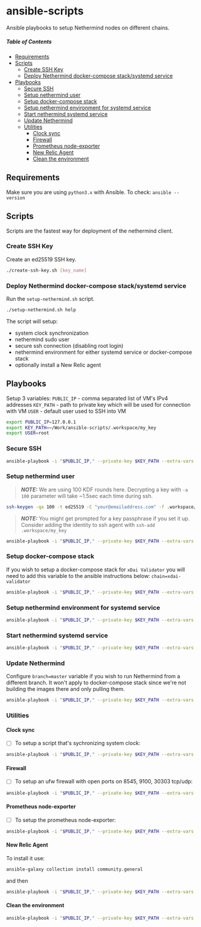 # ansible-scripts
Ansible playbooks to setup Nethermind nodes on different chains.

##### Table of Contents
  - [Requirements](#requirements)
  - [Scripts](#scripts)
    * [Create SSH Key](#create-ssh-key)
    * [Deploy Nethermind docker-compose stack/systemd service](#deploy-nethermind-docker-compose-stack-systemd-service)
  - [Playbooks](#playbooks)
    * [Secure SSH](#secure-ssh)
    * [Setup nethermind user](#setup-nethermind-user)
    * [Setup docker-compose stack](#setup-docker-compose-stack)
    * [Setup nethermind environment for systemd service](#setup-nethermind-environment-for-systemd-service)
    * [Start nethermind systemd service](#start-nethermind-systemd-service)
    * [Update Nethermind](#update-nethermind)
    * [Utilities](#utilities)
      + [Clock sync](#clock-sync)
      + [Firewall](#firewall)
      + [Prometheus node-exporter](#prometheus-node-exporter)
      + [New Relic Agent](#new-relic-agent)
      + [Clean the environment](#clean-the-environment)

## Requirements
Make sure you are using `python3.x` with Ansible. To check: `ansible --version`

## Scripts
Scripts are the fastest way for deployment of the nethermind client.

### Create SSH Key

Create an ed25519 SSH key.

```bash
./create-ssh-key.sh [key_name]
```

### Deploy Nethermind docker-compose stack/systemd service

Run the `setup-nethermind.sh` script.

```bash
./setup-nethermind.sh help
```

The script will setup:
* system clock synchronization
* nethermind sudo user
* secure ssh connection (disabling root login)
* nethermind environment for either systemd service or docker-compose stack
* optionally install a New Relic agent

## Playbooks

Setup 3 variables:
`PUBLIC_IP` - comma separated list of VM's IPv4 addresses
`KEY_PATH` - path to private key which will be used for connection with VM
`USER` - default user used to SSH into VM

```bash
export PUBLIC_IP=127.0.0.1
export KEY_PATH=~/Work/ansible-scripts/.workspace/my_key
export USER=root
```

### Secure SSH

```bash
ansible-playbook -i "$PUBLIC_IP," --private-key $KEY_PATH --extra-vars "ansible_user=$USER" playbooks/secure-ssh.yml
```

### Setup nethermind user

> **_NOTE:_** We are using 100 KDF rounds here. Decrypting a key with `-a 100` parameter will take ~1.5sec each time during ssh.

```bash
ssh-keygen -qa 100 -t ed25519 -C "your@emailaddress.com" -f .workspace/my_key_name
```

> **_NOTE:_** You might get prompted for a key passphrase if you set it up. Consider adding the identity to ssh agent with `ssh-add .workspace/my_key`

```bash
ansible-playbook -i "$PUBLIC_IP," --private-key $KEY_PATH --extra-vars "ansible_user=$USER ssh_user=nethermind ssh_identity_key=$KEY_PATH.pub" playbooks/setup-user.yml
```

### Setup docker-compose stack

If you wish to setup a docker-compose stack for `xDai Validator` you will need to add this variable to the ansible instructions below: `chain=xdai-validator`

```bash
ansible-playbook -i "$PUBLIC_IP," --private-key $KEY_PATH --extra-vars "ansible_user=nethermind" playbooks/setup-docker-compose.yml
```

### Setup nethermind environment for systemd service

```bash
ansible-playbook -i "$PUBLIC_IP," --private-key $KEY_PATH --extra-vars "ansible_user=nethermind" playbooks/setup-nethermind.yml
```

### Start nethermind systemd service

```bash
ansible-playbook -i "$PUBLIC_IP," --private-key $KEY_PATH --extra-vars "ansible_user=nethermind" playbooks/start-nethermind.yml
```

### Update Nethermind

Configure `branch=master` variable if you wish to run Nethermind from a different branch. 
It won't apply to docker-compose stack since we're not building the images there and only pulling them.

```bash
ansible-playbook -i "$PUBLIC_IP," --private-key $KEY_PATH --extra-vars "ansible_user=nethermind branch=master" playbooks/update-nethermind.yml
```

### Utilities

#### Clock sync

- [ ] To setup a script that's sychronizing system clock:

```bash
ansible-playbook -i "$PUBLIC_IP," --private-key $KEY_PATH --extra-vars "ansible_user=nethermind" playbooks/setup-sync-clock.yml
```

#### Firewall

- [ ] To setup an ufw firewall with open ports on 8545, 9100, 30303 tcp/udp:

```bash
ansible-playbook -i "$PUBLIC_IP," --private-key $KEY_PATH --extra-vars "ansible_user=nethermind" playbooks/setup-firewall.yml
```

#### Prometheus node-exporter

- [ ] To setup the prometheus node-exporter:

```bash
ansible-playbook -i "$PUBLIC_IP," --private-key $KEY_PATH --extra-vars "ansible_user=nethermind" playbooks/setup-node-exporter.yml
```

#### New Relic Agent 

To install it use: 
```bash
ansible-galaxy collection install community.general
```

and then

```bash
ansible-playbook -i "$PUBLIC_IP," --private-key $KEY_PATH --extra-vars "ansible_user=nethermind" playbooks/setup-newrelic.yml
```

#### Clean the environment

```bash
ansible-playbook -i "$PUBLIC_IP," --private-key $KEY_PATH --extra-vars "ansible_user=nethermind" playbooks/clean.yml
```